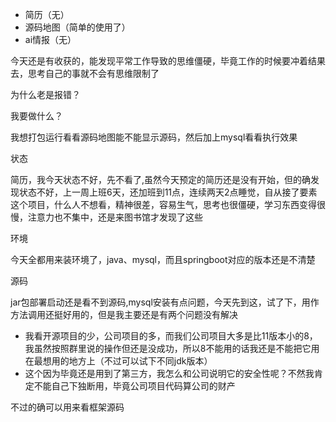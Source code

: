 - 简历（无）
- 源码地图（简单的使用了）
- ai情报（无）

今天还是有收获的，能发现平常工作导致的思维僵硬，毕竟工作的时候要冲着结果去，思考自己的事就不会有思维限制了

为什么老是报错？

我要做什么？

我想打包运行看看源码地图能不能显示源码，然后加上mysql看看执行效果

状态

简历，我今天状态不好，先不看了,虽然今天预定的简历还是没有开始，但的确发现状态不好，上一周上班6天，还加班到11点，连续两天2点睡觉，自从接了要素这个项目，什么人不想看，精神很差，容易生气，思考也很僵硬，学习东西变得很慢，注意力也不集中，还是来图书馆才发现了这些

环境

今天全都用来装环境了，java、mysql，而且springboot对应的版本还是不清楚

源码

jar包部署启动还是看不到源码,mysql安装有点问题，今天先到这，试了下，用作方法调用还挺好用的，但是我主要还是有两个问题没有解决

- 我看开源项目的少，公司项目的多，而我们公司项目大多是比11版本小的8，我虽然按照群里说的操作但还是没成功，所以8不能用的话我还是不能把它用在最想用的地方上（不过可以试下不同jdk版本）
- 这个因为毕竟还是用到了第三方，我怎么和公司说明它的安全性呢？不然我肯定不能自己下独断用，毕竟公司项目代码算公司的财产

不过的确可以用来看框架源码
